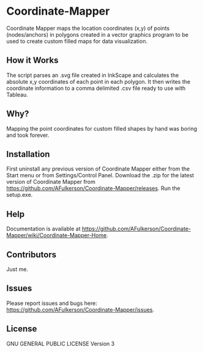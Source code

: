 # Coordinate-Mapper
Coordinate Mapper maps the location coordinates (x,y) of points (nodes/anchors) in polygons created in a vector graphics program to be used to create custom filled maps for data visualization.

## How it Works
The script parses an .svg file created in InkScape and calculates the absolute x,y coordinates of each point in each polygon. It then writes the coordinate information to a comma delimited .csv file ready to use with Tableau.

## Why?
Mapping the point coordinates for custom filled shapes by hand was boring and took forever. 

## Installation
First uninstall any previous version of Coordinate Mapper either from the Start menu or from Settings/Control Panel.
Download the .zip for the latest version of Coordinate Mapper from https://github.com/AFulkerson/Coordinate-Mapper/releases.
Run the setup.exe.

## Help
Documentation is available at https://github.com/AFulkerson/Coordinate-Mapper/wiki/Coordinate-Mapper-Home.

## Contributors
Just me.

## Issues
Please report issues and bugs here: https://github.com/AFulkerson/Coordinate-Mapper/issues.

## License
GNU GENERAL PUBLIC LICENSE Version 3
